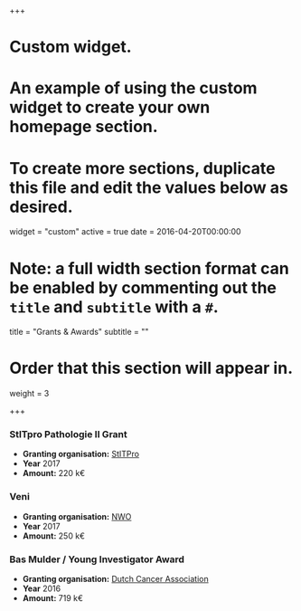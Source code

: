 +++
# Custom widget.
# An example of using the custom widget to create your own homepage section.
# To create more sections, duplicate this file and edit the values below as desired.
widget = "custom"
active = true
date = 2016-04-20T00:00:00

# Note: a full width section format can be enabled by commenting out the `title` and `subtitle` with a `#`.
title = "Grants & Awards"
subtitle = ""

# Order that this section will appear in.
weight = 3

+++

### StITpro Pathologie II Grant
  - **Granting organisation:** [StITPro](http://www.stitpro.nl/)
  - **Year** 2017
  - **Amount:** 220 k&euro;

### Veni
  - **Granting organisation:** [NWO](https://www.nwo.nl/)
  - **Year** 2017
  - **Amount:** 250 k&euro;

### Bas Mulder / Young Investigator Award
  - **Granting organisation:** [Dutch Cancer Association](https://www.kwf.nl/)
  - **Year** 2016
  - **Amount:** 719 k&euro;